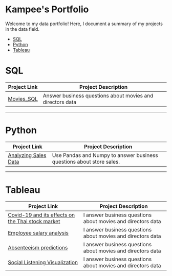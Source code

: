 # Kampee's Portfolio

Welcome to my data portfolio! Here, I document a summary of my projects in the data field.

- [SQL](#sql)
- [Python](#python)
- [Tableau](#tableau)

# SQL

| Project Link | Project Description | 
|---|---|
| [Movies_SQL](https://github.com/stlionnn/Movies_SQL)| Answer business questions about movies and directors data
***
# Python

| Project Link | Project Description | 
|---|---|
| [Analyzing Sales Data](https://datalore.jetbrains.com/notebook/7Uyhqpw7GPlvhVo2hkrDZF/iHfLnzPVg6y4i7SdcYEa3N)| Use Pandas and Numpy to answer business questions about store sales.
***
# Tableau

| Project Link | Project Description | 
|---|---|
| [Covid-19 and its effects on the Thai stock market](https://github.com/stlionnn/Movies_SQL)| I answer business questions about movies and directors data
| [Employee salary analysis](https://github.com/stlionnn/Movies_SQL)| I answer business questions about movies and directors data
| [Absenteeism predictions](https://github.com/stlionnn/Movies_SQL)| I answer business questions about movies and directors data
| [Social Listening Visualization](https://github.com/stlionnn/Movies_SQL)| I answer business questions about movies and directors data
